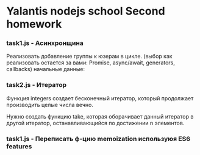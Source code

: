# Yalantis nodejs school Second homework


### task1.js - Асинхронщина
    
Реализовать добавление группы к юзерам в цикле.
(выбор как реализовать остается за вами: Promise, async/await, generators, callbacks)
начальные данные:

### task2.js - Итератор
    
Функция integers создает бесконечный итератор, который продолжает производить целые числа вечно.

Нужно создать функцию take, которая оборачивает данный итератор в другой итератор,
останавливающийся по достижении n элементов.

### task1.js - Переписать ф-цию memoization используюя ES6 features
